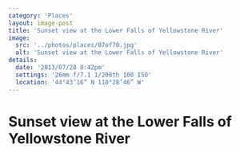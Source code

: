 ```yaml
---
category: 'Places'
layout: image-post
title: 'Sunset view at the Lower Falls of Yellowstone River'
image:
  src: '../photos/places/07of70.jpg'
  alt: 'Sunset view at the Lower Falls of Yellowstone River'
details:
  date: '2013/07/28 8:42pm'
  settings: '26mm f/7.1 1/200th 100 ISO'
  location: '44°43’16” N 110°28’46” W'
---
```

<h1 class="d-none">Sunset view at the Lower Falls of Yellowstone River</h1>